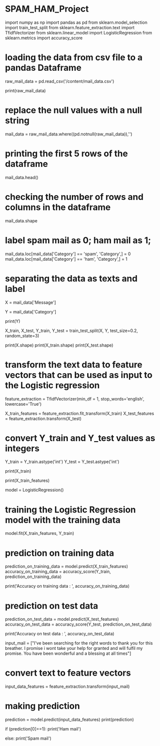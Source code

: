 # SPAM_HAM_Project
import numpy as np
import pandas as pd
from sklearn.model_selection import train_test_split
from sklearn.feature_extraction.text import TfidfVectorizer
from sklearn.linear_model import LogisticRegression
from sklearn.metrics import accuracy_score

# loading the data from csv file to a pandas Dataframe
raw_mail_data = pd.read_csv('/content/mail_data.csv')

print(raw_mail_data)

# replace the null values with a null string
mail_data = raw_mail_data.where((pd.notnull(raw_mail_data)),'')

# printing the first 5 rows of the dataframe
mail_data.head()

# checking the number of rows and columns in the dataframe
mail_data.shape

# label spam mail as 0;  ham mail as 1;

mail_data.loc[mail_data['Category'] == 'spam', 'Category',] = 0
mail_data.loc[mail_data['Category'] == 'ham', 'Category',] = 1

# separating the data as texts and label

X = mail_data['Message']

Y = mail_data['Category']

print(Y)

X_train, X_test, Y_train, Y_test = train_test_split(X, Y, test_size=0.2, random_state=3)

print(X.shape)
print(X_train.shape)
print(X_test.shape)

# transform the text data to feature vectors that can be used as input to the Logistic regression

feature_extraction = TfidfVectorizer(min_df = 1, stop_words='english', lowercase='True')

X_train_features = feature_extraction.fit_transform(X_train)
X_test_features = feature_extraction.transform(X_test)

# convert Y_train and Y_test values as integers

Y_train = Y_train.astype('int')
Y_test = Y_test.astype('int')

print(X_train)

print(X_train_features)

model = LogisticRegression()

# training the Logistic Regression model with the training data
model.fit(X_train_features, Y_train)

# prediction on training data

prediction_on_training_data = model.predict(X_train_features)
accuracy_on_training_data = accuracy_score(Y_train, prediction_on_training_data)

print('Accuracy on training data : ', accuracy_on_training_data)

# prediction on test data

prediction_on_test_data = model.predict(X_test_features)
accuracy_on_test_data = accuracy_score(Y_test, prediction_on_test_data)

print('Accuracy on test data : ', accuracy_on_test_data)

input_mail = ["I've been searching for the right words to thank you for this breather. I promise i wont take your help for granted and will fulfil my promise. You have been wonderful and a blessing at all times"]

# convert text to feature vectors
input_data_features = feature_extraction.transform(input_mail)

# making prediction

prediction = model.predict(input_data_features)
print(prediction)


if (prediction[0]==1):
  print('Ham mail')

else:
  print('Spam mail')
